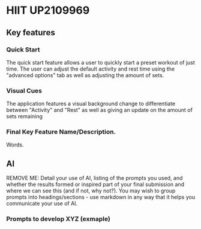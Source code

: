 # HIIT UP2109969

## Key features

### Quick Start

The quick start feature allows a user to quickly start a preset workout of just time. The user can adjust the default activity and rest time using the "advanced options" tab as well as adjusting the amount of sets.

### Visual Cues

The application features a visual background change to differentiate between "Activity" and "Rest" as well as giving an update on the amount of sets remaining


### Final Key Feature Name/Description.

Words.

## AI

REMOVE ME: Detail your use of AI, listing of the prompts you used, and whether the results formed or inspired part of your final submission and where we can see this (and if not, why not?). You may wish to group prompts into headings/sections - use markdown in any way that it helps you communicate your use of AI.

### Prompts to develop XYZ (exmaple)
